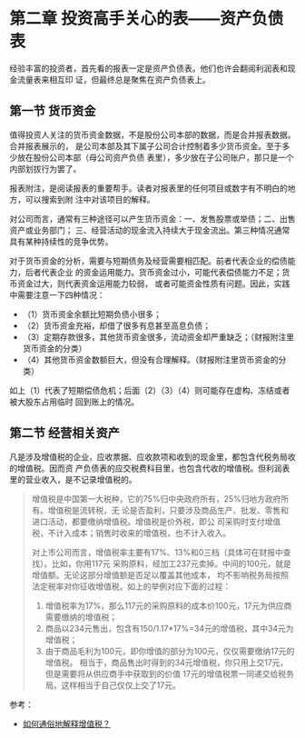 # 第二章 投资高手关心的表——资产负债表

经验丰富的投资者，首先看的报表一定是资产负债表。他们也许会翻阅利润表和现金流量表来相互印
证，但最终总是聚焦在资产负债表上。

## 第一节 货币资金

值得投资人关注的货币资金数据，不是股份公司本部的数据，而是合并报表数据。合并报表展示的，
是公司本部及其下属子公司合计控制着多少货币资金。至于多少放在股份公司本部（母公司资产负债
表里），多少放在子公司账户，那只是一个内部划拔行为罢了。

报表附注，是阅读报表的重要帮手。读者对报表里的任何项目或数字有不明白的地方，可以搜索到附
注中对该项目的解释。

对公司而言，通常有三种途径可以产生货币资金：一、发售股票或举债；二、出售资产或业务部门；
三、经营活动的现金流入持续大于现金流出。第三种情况通常具有某种持续性的竞争优势。

对于货币资金的分析，需要与短期债务及经营需要相匹配。前者代表企业的偿债能力，后者代表企业
的资金运用能力。货币资金过小，可能代表偿债能力不足；货币资金过大，则代表资金运用能力较弱，
或者可能资金性质有问题。因此，实践中需要注意一下四种情况：

- （1）货币资金余额比短期负债小很多；
- （2）货币资金充裕，却借了很多有息甚至高息负债；
- （3）定期存款很多，其他货币资金很多，流动资金却严重缺乏；（财报附注里货币资金的分类）
- （4）其他货币资金数额巨大，但没有合理解释。（财报附注里货币资金的分类）

如上（1）代表了短期偿债危机；后面（2）（3）（4）则可能存在虚构、冻结或者被大股东占用临时
回到账上的情况。

## 第二节 经营相关资产

凡是涉及增值税的企业，应收票据、应收款项和收到的现金里，都包含代税务局收的增值税。因而资
产负债表的应交税费科目里，也包含代收的增值税。但利润表里的营业收入，是不记录增值税的。

> 增值税是中国第一大税种，它的75%归中央政府所有，25%归地方政府所有。增值税是流转税，无
论是否盈利，只要涉及商品生产、批发、零售和进口活动，都要缴纳增值税。增值税是价外税，即公
司采购时支付增值税，不计入成本；销售时收来的增值税，也不计入收入。
>
> 对上市公司而言，增值税率主要有17%、13%和0三档（具体可在财报中查找）。比如，你用117元
采购原料，经加工237元卖掉。中间的100元，就是增值额。无论这部分增值额是否足以覆盖其他成本，
均不影响税务局按照法定税率对你征收增值税。如上的举例对应下面的过程：
> 1. 增值税率为17%，那么117元的采购原料的成本价100元，17元为供应商需要缴纳的增值税；
> 2. 商品以234元售出，包含有150/1.17*17%=34元的增值税，其中34元为增值税；
> 3. 由于商品毛利为100元，即你增值的部分为100元，仅仅需要缴纳17元的增值税。
> 相当于，商品售出时得到的34元增值税，你只用上交17元，但是需要将从供应商手中获取到的价值
17元的增值税票一同递交给税务局。这样相当于自己仅仅上交了17元。

参考：

- [如何通俗地解释增值税？](https://www.zhihu.com/question/20692484)
